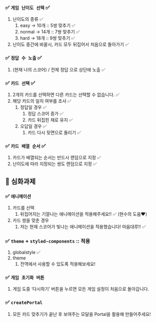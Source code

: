 ### ✅ `게임 난이도 선택` ✅

1. 난이도의 종류 ✅
    1. easy → 10개 :: 5쌍 맞추기 ✅
    2. normal → 14개 :: 7쌍 맞추기 ✅
    3. hard → 18개 :: 9쌍 맞추기 ✅
2. 난이도 중간에 바꿀시, 카드 모두 뒤집어서 처음으로 돌아가기  ✅

### ✅ `정답 수 노출` ✅

1. (현재 나의 스코어) / 전체 정답 으로 상단에 노출 ✅

### ✅ `카드 선택` ✅

1. 2개의 카드를 선택하면 다른 카드는 선택할 수 없습니다. ✅
2. 해당 카드의 일치 여부를 조사 ✅
    1. 정답일 경우 ✅
        1. 정답 스코어 증가 ✅
        2. 카드 뒤집힌 채로 유지 ✅
    2. 오답일 경우 ✅
        1. 카드 다시 뒷면으로 돌리기 ✅

### ✅ `카드 배열 순서` ✅

1. 카드가 배열되는 순서는 반드시 랜덤으로 지정 ✅
2. 난이도에 따라 지정되는 쌍도 랜덤으로 지정 ✅


## 🌈 심화과제

### ✅ `애니메이션`

1. 카드를 선택
    1. 뒤집어지는 기깔나는 애니메이션을 적용해주세요!! ✅ (현수의 도움❤️)
2. 카드 쌍을 맞춘 경우
    1. 저는 현재 스코어가 빛나는 애니메이션을 적용했습니다! 마음대루!! ✅

### ✅ `theme` + `styled-components` :: 적용

1. globalstyle ✅
2. theme 
    1. 전역에서 사용할 수 있도록 적용해보세요!

### ✅ `게임 초기화 버튼`

1. 게임 도중 ‘다시하기’ 버튼을 누르면 모든 게임 설정이 처음으로 돌아갑니다.

### ✅ `createPortal`

1. 모든 카드 맞추기가 끝난 후 보여주는 모달을 Portal을 활용해 만들어주세요!